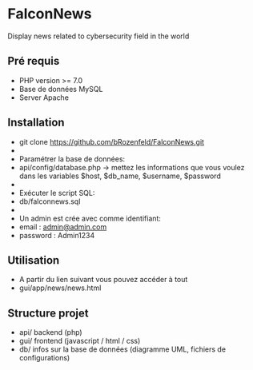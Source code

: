 # FalconNews
Display news related to cybersecurity field in the world 

## Pré requis
* PHP version >= 7.0
* Base de données MySQL
* Server Apache

## Installation
* git clone https://github.com/bRozenfeld/FalconNews.git
* 
* Paramétrer la base de données:
* api/config/database.php -> mettez les informations que vous voulez dans les variables $host, $db_name, $username, $password
*
* Exécuter le script SQL: 
* db/falconnews.sql
* 
* Un admin est crée avec comme identifiant:
* email : admin@admin.com 
* password : Admin1234

## Utilisation
* A partir du lien suivant vous pouvez accéder à tout
* gui/app/news/news.html

## Structure projet
* api/ backend (php)
* gui/ frontend (javascript / html / css)
* db/ infos sur la base de données (diagramme UML, fichiers de configurations)




